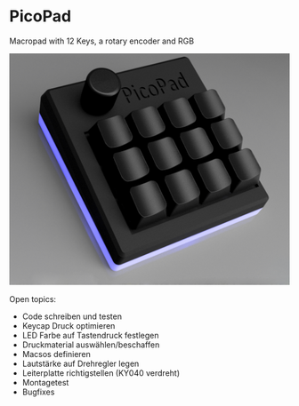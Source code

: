 # PicoPad
Macropad with 12 Keys, a rotary encoder and RGB

![render](https://github.com/winnie-poo/PicoPad/blob/1398bc4c335900fdc4d2a112a2ff6efa6c8ab2d6/PicoPad_render.png)

Open topics:
* Code schreiben und testen
* Keycap Druck optimieren
* LED Farbe auf Tastendruck festlegen
* Druckmaterial auswählen/beschaffen
* Macsos definieren
* Lautstärke auf Drehregler legen
* Leiterplatte richtigstellen (KY040 verdreht)
* Montagetest
* Bugfixes
